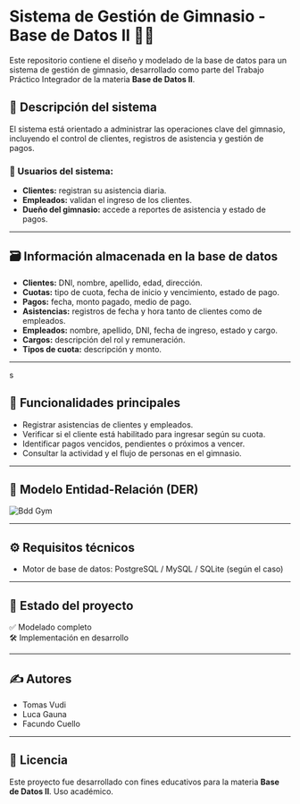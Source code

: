 # Sistema de Gestión de Gimnasio - Base de Datos II 🏋️‍♂️

Este repositorio contiene el diseño y modelado de la base de datos para un sistema de gestión de gimnasio, desarrollado como parte del Trabajo Práctico Integrador de la materia **Base de Datos II**.

## 📌 Descripción del sistema

El sistema está orientado a administrar las operaciones clave del gimnasio, incluyendo el control de clientes, registros de asistencia y gestión de pagos.

### 👥 Usuarios del sistema:
- **Clientes:** registran su asistencia diaria.
- **Empleados:** validan el ingreso de los clientes.
- **Dueño del gimnasio:** accede a reportes de asistencia y estado de pagos.

---

## 🗃️ Información almacenada en la base de datos

- **Clientes:** DNI, nombre, apellido, edad, dirección.
- **Cuotas:** tipo de cuota, fecha de inicio y vencimiento, estado de pago.
- **Pagos:** fecha, monto pagado, medio de pago.
- **Asistencias:** registros de fecha y hora tanto de clientes como de empleados.
- **Empleados:** nombre, apellido, DNI, fecha de ingreso, estado y cargo.
- **Cargos:** descripción del rol y remuneración.
- **Tipos de cuota:** descripción y monto.

---
s
## 🔑 Funcionalidades principales

- Registrar asistencias de clientes y empleados.
- Verificar si el cliente está habilitado para ingresar según su cuota.
- Identificar pagos vencidos, pendientes o próximos a vencer.
- Consultar la actividad y el flujo de personas en el gimnasio.

---

## 🧩 Modelo Entidad-Relación (DER)


![Bdd Gym](https://github.com/user-attachments/assets/43b0b883-5670-4cb4-8281-4e84cfde4ebc)


---


## ⚙️ Requisitos técnicos

- Motor de base de datos: PostgreSQL / MySQL / SQLite (según el caso)


---

## 📅 Estado del proyecto

✅ Modelado completo  
🛠️ Implementación en desarrollo

---

## ✍️ Autores


- Tomas Vudi
- Luca Gauna
- Facundo Cuello

---

## 📄 Licencia

Este proyecto fue desarrollado con fines educativos para la materia **Base de Datos II**. Uso académico.
